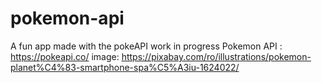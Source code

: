 # pokemon-api
A fun app made with the pokeAPI
work in progress
Pokemon API : https://pokeapi.co/
image: https://pixabay.com/ro/illustrations/pokemon-planet%C4%83-smartphone-spa%C5%A3iu-1624022/
